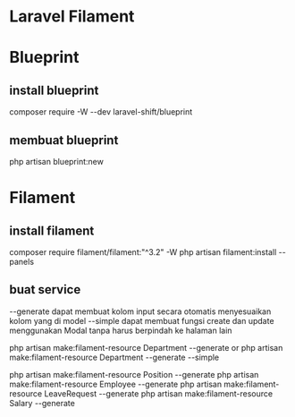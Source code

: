 # Laravel Filament

# Blueprint
## install blueprint
composer require -W --dev laravel-shift/blueprint
## membuat blueprint
php artisan blueprint:new

# Filament
## install filament
composer require filament/filament:"^3.2" -W
php artisan filament:install --panels

## buat service
--generate dapat membuat kolom input secara otomatis menyesuaikan kolom yang di model
--simple dapat membuat fungsi create dan update menggunakan Modal tanpa harus berpindah ke halaman lain

php artisan make:filament-resource Department --generate
or
php artisan make:filament-resource Department --generate --simple

php artisan make:filament-resource Position --generate
php artisan make:filament-resource Employee --generate
php artisan make:filament-resource LeaveRequest --generate
php artisan make:filament-resource Salary --generate
